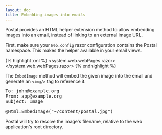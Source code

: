 ```yaml
---
layout: doc
title: Embedding images into emails
---
```


Postal provides an HTML helper extension method to allow embedding images into an email, instead of linking to an external image URL.

First, make sure your `Web.config` razor configuration contains the Postal namespace.
This makes the helper available in your email views.

{% highlight xml %}
<configuration>
  <system.web.webPages.razor>
    <pages pageBaseType="System.Web.Mvc.WebViewPage">
      <namespaces>
        <add namespace="Postal" />
      </namespaces>
    </pages>
  </system.web.webPages.razor>
</configuration>
{% endhighlight %}

The `EmbedImage` method will embed the given image into the email and generate an `<img/>` tag to reference it.

<pre>
To: john@example.org
From: app@example.org
Subject: Image

@Html.EmbedImage("~/content/postal.jpg")
</pre>

Postal will try to resolve the image's filename, relative to the web application's root directory.


